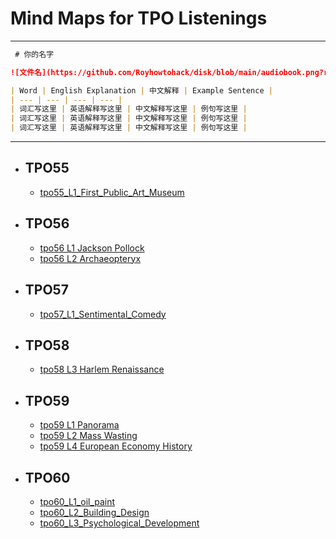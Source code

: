 # Mind Maps for TPO Listenings 
---

``` markdown
 # 你的名字

![文件名](https://github.com/Royhowtohack/disk/blob/main/audiobook.png?raw=true)

| Word | English Explanation | 中文解释 | Example Sentence |
| --- | --- | --- | --- |
| 词汇写这里 | 英语解释写这里 | 中文解释写这里 | 例句写这里 |
| 词汇写这里 | 英语解释写这里 | 中文解释写这里 | 例句写这里 |
| 词汇写这里 | 英语解释写这里 | 中文解释写这里 | 例句写这里 |

```
---

- ## TPO55
    - [tpo55_L1_First_Public_Art_Museum](mindmap/tpo55_L1_First_Public_Art_Museum.md)

- ## TPO56
    - [tpo56 L1 Jackson Pollock](mindmap/tpo56_L1_Jackson_Pollock.md)  
    - [tpo56 L2 Archaeopteryx](mindmap/tpo56_L2_Archaeopteryx.md)
    

- ## TPO57
    - [tpo57_L1_Sentimental_Comedy](mindmap/tpo57_L1_Sentimental_Comedy.md)

- ## TPO58
    - [tpo58 L3 Harlem Renaissance](mindmap/tpo58_L3_Harlem_Renaissance.md)

- ## TPO59
    - [tpo59 L1 Panorama](mindmap/tpo59_L1_Panorama.md)
    - [tpo59 L2 Mass Wasting](mindmap/tpo59_L2_Mass_Wasting.md)
    - [tpo59 L4 European Economy History](mindmap/tpo59_L4_European_Economy_History.md)

- ## TPO60
    - [tpo60_L1_oil_paint](mindmap/tpo60_L1_oil_paint.md) 
    - [tpo60_L2_Building_Design](mindmap/tpo60_L2_Building_Design.md)
    - [tpo60_L3_Psychological_Development](mindmap/tpo60_L3_Psychological_Development.md)
